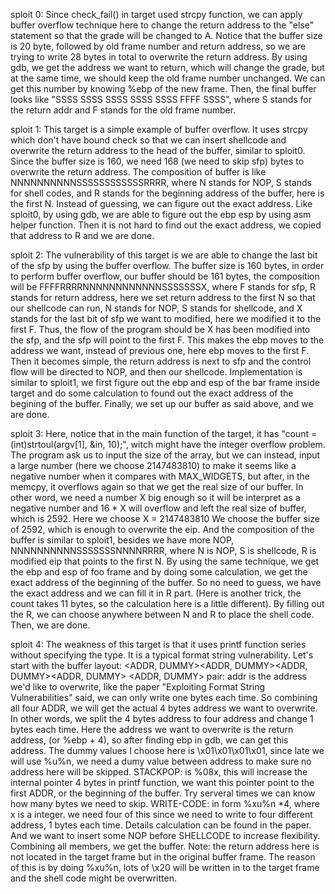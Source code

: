 sploit 0:
     Since check_fail() in target used strcpy function, we can apply buffer overflow technique here to change the 
return address to the "else" statement so that the grade will be changed to A. 
     Notice that the buffer size is 20 byte, followed by old frame number and return address, so we are trying to
write 28 bytes in total to overwrite the return address.
     By using gdb, we get the address we want to return, which will change the grade, but at the same time, we 
should keep the old frame number unchanged. We can get this number by knowing %ebp of the new frame.
     Then, the final buffer looks like "SSSS SSSS SSSS SSSS SSSS FFFF SSSS", where S stands for the return addr
and F stands for the old frame number.


sploit 1:
    This target is a simple example of buffer overflow. It uses strcpy which don't have bound check so that we can insert 
shellcode and overwrite the return address to the head of the buffer, similar to sploit0.
    Since the buffer size is 160, we need 168 (we need to skip sfp) bytes to overwrite the return address. The composition of
buffer is like NNNNNNNNNNSSSSSSSSSSSSRRRR, where N stands for NOP, S stands for shell codes, and R stands for the 
beginning address of the buffer, here is the first N.
    Instead of guessing, we can figure out the exact address. Like sploit0, by using gdb, we are able to figure out the ebp
esp by using asm helper function. Then it is not hard to find out the exact address, we copied that address to R and we
are done.


sploit 2:
    The vulnerability of this target is we are able to change the last bit of the sfp by using the buffer overflow.
    The buffer size is 160 bytes, in order to perform buffer overflow, our buffer should be 161 bytes, the composition will 
be FFFFRRRRNNNNNNNNNNNNSSSSSSSX, where F stands for sfp, R stands for return address, here we set return address
to the first N so that our shellcode can run, N stands for NOP, S stands for shellcode, and X stands for the last bit of sfp we
want to modified, here we modified it to the first F.
    Thus, the flow of the program should be X has been modified into the sfp, and the sfp will point to the first F. This makes
the ebp moves to the address we want, instead of previous one, here ebp moves to the first F. Then it becomes simple, 
the return address is next to sfp and the control flow will be directed to NOP, and then our shellcode.
    Implementation is similar to sploit1, we first figure out the ebp and esp of the bar frame inside target and do some 
calculation to found out the exact address of the begining of the buffer. Finally, we set up our buffer as said above, and 
we are done.


sploit 3:
    Here, notice that in the main function of the target, it has "count = (int)strtoul(argv[1], &in, 10);", witch might have the integer
 overflow problem. The program ask us to input the size of the array, but we can instead, input a large number (here we choose 
2147483810) to make it seems like a negative number when it compares with MAX_WIDGETS, but after, in the memcpy, it overflows 
again so that we get the real size of our buffer. In other word, we need a number X big enough so it will be interpret as a negative
number and 16 * X will overflow and left the real size of buffer, which is 2592. Here we choose X = 2147483810
    We choose the buffer size of 2592, which is enough to overwrite the eip. And the composition of the buffer is similar to sploit1,
besides we have more NOP, NNNNNNNNNNSSSSSSSNNNNRRRR, where N is NOP, S is shellcode, R is modified eip that points to 
the first N. 
    By using the same technique, we get the ebp and esp of foo frame and by doing some calculation, we get the exact address of 
the beginning of the buffer. So no need to guess, we have the exact address and we can fill it in R part. (Here is another trick, the 
count takes 11 bytes, so the calculation here is a little different). By filling out the R, we can choose anywhere between N and R to 
place the shell code. Then, we are done.


sploit 4:
     The weakness of this target is that it uses printf function series without specifying the type. It is a typical format 
string vulnerability. 
     Let's start with the buffer layout: 
	<ADDR, DUMMY><ADDR, DUMMY><ADDR, DUMMY><ADDR, DUMMY><STACKPOP><WRITE-CODE><NOPS>
<SHELLCODE>
     <ADDR, DUMMY> pair: addr is the address we'd like to overwrite, like the paper "Exploiting Format String Vulnerabilities" 
said, we can only write one bytes each time. So combining all four ADDR, we will get the actual 4 bytes address we want 
to overwrite. In other words, we split the 4 bytes address to four address and change 1 bytes each time. Here the address
we want to overwrite is the return address, (or %ebp + 4), so after finding ebp in gdb, we can get this address. The dummy
values I choose here is \x01\x01\x01\x01, since late we will use %u%n, we need a dumy value between address to make sure
no address here will be skipped.
    STACKPOP: is %08x, this will increase the internal pointer 4 bytes in printf function, we want this pointer point to the first ADDR, 
or the beginning of the buffer. Try serveral times we can know how many bytes we need to skip.
    WRITE-CODE: in form %xu%n *4, where x is a integer. we need four of this since we need to write to four different address, 1 
bytes each time. Details calculation can be found in the paper. 
     And we want to insert some NOP before SHELLCODE to increase flexibility. Combining all members, we get the buffer.
     Note: the return address here is not located in the target frame but in the original buffer frame. The reason of this is by doing
%xu%n, lots of \x20 will be written in to the target frame and the shell code might be overwritten.

